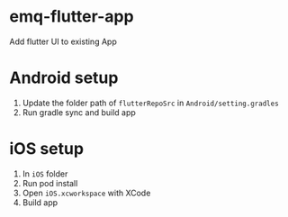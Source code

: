 # emq-flutter-app
Add flutter UI to existing App

# Android setup
1. Update the folder path of `flutterRepoSrc` in `Android/setting.gradles`
2. Run gradle sync and build app

# iOS setup
1. In `iOS` folder
2. Run pod install
3. Open `iOS.xcworkspace` with XCode
4. Build app
